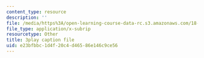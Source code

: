 ```yaml
---
content_type: resource
description: ''
file: /media/https%3A/open-learning-course-data-rc.s3.amazonaws.com/18-01sc-single-variable-calculus-fall-2010/e23bfbbc1d4f20c4d46586e146c9ce56_-MI0b4h3rS0.srt
file_type: application/x-subrip
resourcetype: Other
title: 3play caption file
uid: e23bfbbc-1d4f-20c4-d465-86e146c9ce56
---
```

